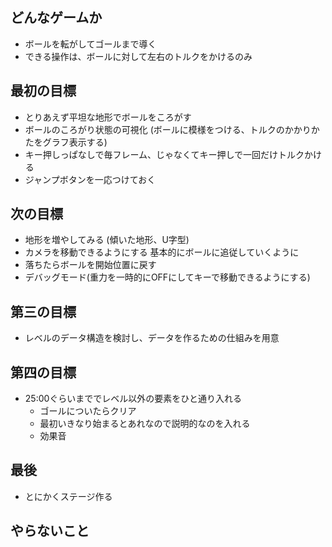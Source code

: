 
どんなゲームか
--------------

*   ボールを転がしてゴールまで導く
*   できる操作は、ボールに対して左右のトルクをかけるのみ

最初の目標
----------

*   とりあえず平坦な地形でボールをころがす
*   ボールのころがり状態の可視化
    (ボールに模様をつける、トルクのかかりかたをグラフ表示する)
*   キー押しっぱなしで毎フレーム、じゃなくてキー押しで一回だけトルクかける
*   ジャンプボタンを一応つけておく

次の目標
--------

*   地形を増やしてみる
    (傾いた地形、U字型)
*   カメラを移動できるようにする
    基本的にボールに追従していくように
*   落ちたらボールを開始位置に戻す
*   デバッグモード(重力を一時的にOFFにしてキーで移動できるようにする)

第三の目標
----------

*   レベルのデータ構造を検討し、データを作るための仕組みを用意

第四の目標
----------

*   25:00ぐらいまででレベル以外の要素をひと通り入れる
    *   ゴールについたらクリア
    *   最初いきなり始まるとあれなので説明的なのを入れる
	*   効果音

最後
----

*   とにかくステージ作る

やらないこと
------------



